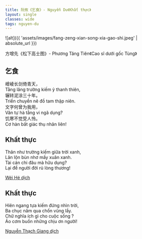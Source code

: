 ```yaml
---
title: 阮攸《乞食》- Nguyễn Du《Khất thực》
layout: single
classes: wide
tags: nguyen-du
---
```


![alt]({{ 'assets/images/fang-zeng-xian-song-xia-gao-shi.jpeg' | absolute_url }})
> <cite>
方增先《松下高士图》- Phương Tăng Tiên《Cao sĩ dưới gốc Tùng》
</cite>

## 乞食
嶒崚长剑倚青天，\
Tằng lăng trường kiếm ỷ thanh thiên,\
辗转泥涂三十年。\
Triển chuyển nê đồ tam thập niên.\
文字何曾为我用，\
Văn tự hà tằng vi ngã dụng?\
饥寒不觉受人怜。\
Cơ hàn bất giác thụ nhân liên!

## Khất thực
Thân như trường kiếm giữa trời xanh,\
Lăn lộn bùn nhơ mấy xuân xanh.\
Tài cán chi đâu mà hữu dụng?\
Lại để người đời rủ lòng thương!

> <cite>
<a target="_blank" href="https://wei-he.xyz"> Wéi Hé dịch </a>
</cite>

## Khất thực
Hiên ngang tựa kiếm đứng nhìn trời,\
Ba chục năm qua chốn vũng lầy.\
Chữ nghĩa ích gì cho cuộc sống ?\
Áo cơm buồn những chịu ơn người!

> <cite>
<a target="_blank" href="https://www.thivien.net/Nguy%E1%BB%85n-Th%E1%BA%A1ch-Giang/author-CvAZUU0eLlYNISop-HkZqA">
Nguyễn Thạch Giang dịch
</a>
</cite>
